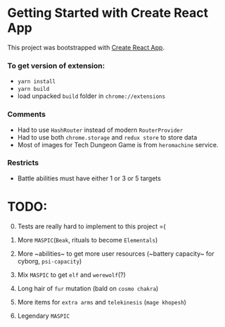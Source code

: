 # Getting Started with Create React App
This project was bootstrapped with [Create React App](https://github.com/facebook/create-react-app).

### To get version of extension:
 - `yarn install`
 - `yarn build`
 - load unpacked `build` folder in `chrome://extensions`

### Comments
 - Had to use `HashRouter` instead of modern `RouterProvider`
 - Had to use both `chrome.storage` and `redux store` to store data
 - Most of images for Tech Dungeon Game is from `heromachine` service.

### Restricts
 - Battle abilities must have either 1 or 3 or 5 targets

 # TODO:
 0) Tests are really hard to implement to this project =(

    
 1) More `MASPIC`(`Beak`, rituals to become `Elementals`)
 2) More ~abilities~ to get more user resources (~battery capacity~ for cyborg, `psi-capacity`)
 3) Mix `MASPIC` to get `elf` and `werewolf`(?)
 4) Long hair of `fur` mutation (bald on `cosmo chakra`)
 5) More items for `extra arms` and `telekinesis` (`mage khopesh`)
 6) Legendary `MASPIC`